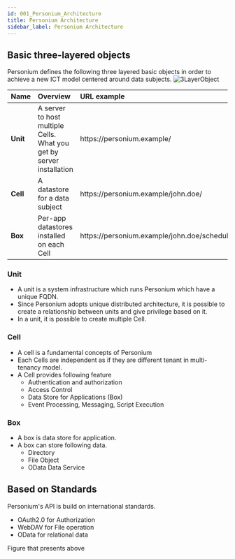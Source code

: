 ```yaml
---
id: 001_Personium_Architecture
title: Personium Architecture  
sidebar_label: Personium Architecture  
---
```


## Basic three-layered objects
Personium defines the following three layered basic objects in order to achieve a new ICT model centered around data subjects.
![3LayerObject](assets/3LayerStructure.png "3LayerObject")  

|Name|Overview|URL example|
|:--|:--|:--|
|**Unit**|A server to host multiple Cells. What you get by server installation|https&#58;//personium.example/|
|**Cell**|A datastore for a data subject|https&#58;//personium.example/john.doe/|
|**Box**|Per-app datastores installed on each Cell|https&#58;//personium.example/john.doe/schedule/|

### Unit  
* A unit is a system infrastructure which runs Personium which have a unique FQDN.
* Since Personium adopts unique distributed architecture, it is possible to create a relationship between units and give privilege based on it.
* In a unit, it is possible to create multiple Cell.

### Cell  

* A cell is a fundamental concepts of Personium
* Each Cells are independent as if they are different tenant in multi-tenancy model.
* A Cell provides following feature  
    * Authentication and authorization
    * Access Control
    * Data Store for Applications (Box)
    * Event Processing, Messaging, Script Execution


### Box  

* A box is data store for application.
* A box can store following data.  
    * Directory
    * File Object
    * OData Data Service



## Based on Standards  

Personium's API is build on international standards.  

* OAuth2.0 for Authorization
* WebDAV for File operation
* OData for relational data

Figure that presents above
